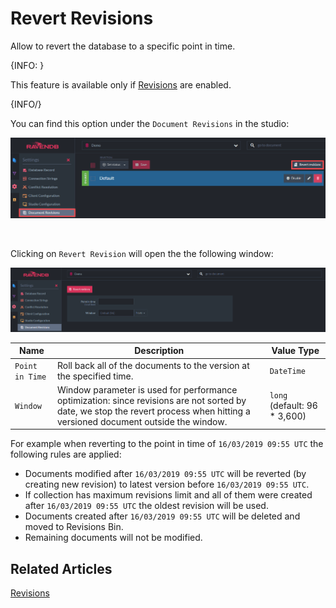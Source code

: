# Revert Revisions

Allow to revert the database to a specific point in time.

{INFO: }

This feature is available only if [Revisions](../../server/extensions/revisions) are enabled.

{INFO/}

You can find this option under the `Document Revisions` in the studio:

![Figure 1.](images/revert-revisions.png)  

<br>

Clicking on `Revert Revision` will open the the following window:

![Figure 2.](images/revert-revisions-2.png)

| Name   |      Description      |  Value Type |
|----------|-------------|------|
| `Point in Time` |  Roll back all of the documents to the version at the specified time. | `DateTime` |
| `Window` |    Window parameter is used for performance optimization: since revisions are not sorted by date, we stop the revert process when hitting a versioned document outside the window.  |   `long` (default: 96 * 3,600) |



For example when reverting to the point in time of `16/03/2019 09:55 UTC` the following rules are applied:

* Documents modified after `16/03/2019 09:55 UTC` will be reverted (by creating new revision) to latest version before `16/03/2019 09:55 UTC`.
* If collection has maximum revisions limit and all of them were created after `16/03/2019 09:55 UTC` the oldest revision will be used.
* Documents created after `16/03/2019 09:55 UTC` will be deleted and moved to Revisions Bin.
* Remaining documents will not be modified.

## Related Articles
[Revisions](../../server/extensions/revisions)
